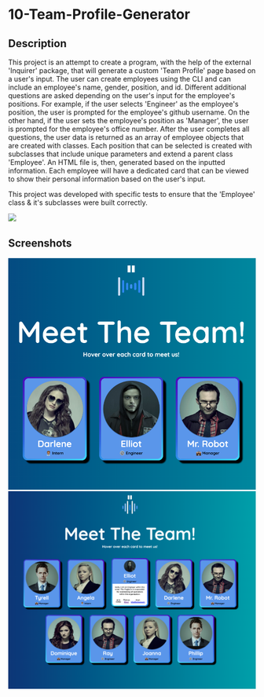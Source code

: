 # 10-Team-Profile-Generator

## Description

This project is an attempt to create a program, with the help of the external 'Inquirer' package, that will generate a custom 'Team Profile' page based on a user's input. The user can create employees using the CLI and can include an employee's name, gender, position, and id. Different additional questions are asked depending on the user's input for the employee's positions. For example, if the user selects 'Engineer' as the employee's position, the user is prompted for the employee's github username. On the other hand, if the user sets the employee's position as 'Manager', the user is prompted for the employee's office number. After the user completes all questions, the user data is returned as an array of employee objects that are created with classes. Each position that can be selected is created with subclasses that include unique parameters and extend a parent class 'Employee'. An HTML file is, then, generated based on the inputted information. Each employee will have a dedicated card that can be viewed to show their personal information based on the user's input.

This project was developed with specific tests to ensure that the 'Employee' class & it's subclasses were built correctly.

![](https://github.com/noahfajarda/10-Team-Profile-Generator/blob/main/Assets/visuals/README_assets/PROFILE-GENERATOR-DEMO.gif)

## Screenshots

![App Screenshot](https://github.com/noahfajarda/10-Team-Profile-Generator/blob/main/Assets/visuals/README_assets/Screenshot1.png)
![App Screenshot](https://github.com/noahfajarda/10-Team-Profile-Generator/blob/main/Assets/visuals/README_assets/Screenshot2.png)
